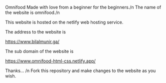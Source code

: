 Omnifood
Made with love from a beginner for the beginners./n
The name of the website is omnifood./n

This website is hosted on the netlify web hosting service.

The address to the website is 

https://www.bilalmunir.ga/

The sub domain of the website is 

https://www.omnifood-html-css.netlify.app/

Thanks... /n
Fork this repository and make changes to the website as you wish.
